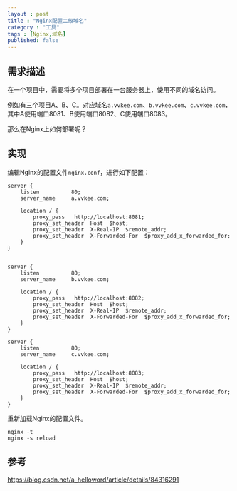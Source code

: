 ```yaml
---
layout : post
title : "Nginx配置二级域名"
category : "工具"
tags : [Nginx,域名]
published: false
---
```


## 需求描述

在一个项目中，需要将多个项目部署在一台服务器上，使用不同的域名访问。

例如有三个项目A、B、C。对应域名`a.vvkee.com`、`b.vvkee.com`、`c.vvkee.com`，其中A使用端口8081、B使用端口8082、C使用端口8083。

那么在Nginx上如何部署呢？

## 实现

编辑Nginx的配置文件`nginx.conf`，进行如下配置：

```
server {
    listen          80;
    server_name     a.vvkee.com;

    location / {
        proxy_pass   http://localhost:8081;
        proxy_set_header  Host  $host;
        proxy_set_header  X-Real-IP  $remote_addr;
        proxy_set_header  X-Forwarded-For  $proxy_add_x_forwarded_for;
    }
}


server {
    listen          80;
    server_name     b.vvkee.com;

    location / {
        proxy_pass   http://localhost:8082;
        proxy_set_header  Host  $host;
        proxy_set_header  X-Real-IP  $remote_addr;
        proxy_set_header  X-Forwarded-For  $proxy_add_x_forwarded_for;
    }
}

server {
    listen          80;
    server_name     c.vvkee.com;

    location / {
        proxy_pass   http://localhost:8083;
        proxy_set_header  Host  $host;
        proxy_set_header  X-Real-IP  $remote_addr;
        proxy_set_header  X-Forwarded-For  $proxy_add_x_forwarded_for;
    }
}
```

重新加载Nginx的配置文件。

```
nginx -t
nginx -s reload
```

## 参考

<https://blog.csdn.net/a_helloword/article/details/84316291>